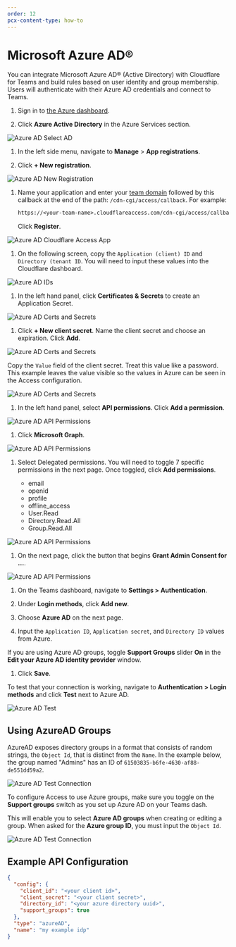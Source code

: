 ```yaml
---
order: 12
pcx-content-type: how-to
---
```


# Microsoft Azure AD®

You can integrate Microsoft Azure AD® (Active Directory) with Cloudflare for Teams and build rules based on user identity and group membership. Users will authenticate with their Azure AD credentials and connect to Teams.

1. Sign in to [the Azure dashboard](https://portal.azure.com/).

1. Click **Azure Active Directory** in the Azure Services section.

![Azure AD Select AD](../../static/documentation/identity/azure/pick-azure-ad.png)

1. In the left side menu, navigate to **Manage** > **App registrations**.

1. Click **+ New registration**.

![Azure AD New Registration](../../static/documentation/identity/azure/click-new-reg.png)

1. Name your application and enter your [team domain](/glossary#team-domain) followed by this callback at the end of the path: `/cdn-cgi/access/callback`. For example:

   ```txt
   https://<your-team-name>.cloudflareaccess.com/cdn-cgi/access/callback
   ```

   Click **Register**.

![Azure AD Cloudflare Access App](../../static/documentation/identity/azure/name-app.png)

1. On the following screen, copy the `Application (client) ID` and `Directory (tenant ID`. You will need to input these values into the Cloudflare dashboard.

![Azure AD IDs](../../static/documentation/identity/azure/client-directory-ids.png)

1. In the left hand panel, click **Certificates & Secrets** to create an Application Secret.

![Azure AD Certs and Secrets](../../static/documentation/identity/azure/certs-and-secrets.png)

1. Click **+ New client secret**. Name the client secret and choose an expiration. Click **Add**.

![Azure AD Certs and Secrets](../../static/documentation/identity/azure/name-client-cert.png)

Copy the `Value` field of the client secret. Treat this value like a password. This example leaves the value visible so the values in Azure can be seen in the Access configuration.

![Azure AD Certs and Secrets](../../static/documentation/identity/azure/client-cert-value.png)

1. In the left hand panel, select **API permissions**. Click **Add a permission**.

![Azure AD API Permissions](../../static/documentation/identity/azure/api-perms.png)

1. Click **Microsoft Graph**.

![Azure AD API Permissions](../../static/documentation/identity/azure/microsoft-graph.png)

1. Select Delegated permissions. You will need to toggle 7 specific permissions in the next page. Once toggled, click **Add permissions**.

   - email
   - openid
   - profile
   - offline_access
   - User.Read
   - Directory.Read.All
   - Group.Read.All

![Azure AD API Permissions](../../static/documentation/identity/azure/request-perms.png)

1. On the next page, click the button that begins **Grant Admin Consent for ...**.

![Azure AD API Permissions](../../static/documentation/identity/azure/configured-perms.png)

1. On the Teams dashboard, navigate to **Settings > Authentication**.

1. Under **Login methods**, click **Add new**.

1. Choose **Azure AD** on the next page.

1. Input the `Application ID`, `Application secret`, and `Directory ID` values from Azure.

If you are using Azure AD groups, toggle **Support Groups** slider **On** in the **Edit your Azure AD identity provider** window.

1. Click **Save**.

To test that your connection is working, navigate to **Authentication > Login methods** and click **Test** next to Azure AD.

![Azure AD Test](../../static/documentation/identity/azure/valid-test.png)

## Using AzureAD Groups

AzureAD exposes directory groups in a format that consists of random strings, the `Object Id`, that is distinct from the `Name`. In the example below, the group named "Admins" has an ID of `61503835-b6fe-4630-af88-de551dd59a2`.

![Azure AD Test Connection](../../static/documentation/identity/azure/object-id.png)

To configure Access to use Azure groups, make sure you toggle on the **Support groups** switch as you set up Azure AD on your Teams dash.

This will enable you to select **Azure AD groups** when creating or editing a group. When asked for the **Azure group ID**, you must input the `Object Id`.

![Azure AD Test Connection](../../static/documentation/identity/azure/configure-group-n.png)

## Example API Configuration

```json
{
  "config": {
    "client_id": "<your client id>",
    "client_secret": "<your client secret>",
    "directory_id": "<your azure directory uuid>",
    "support_groups": true
  },
  "type": "azureAD",
  "name": "my example idp"
}
```
